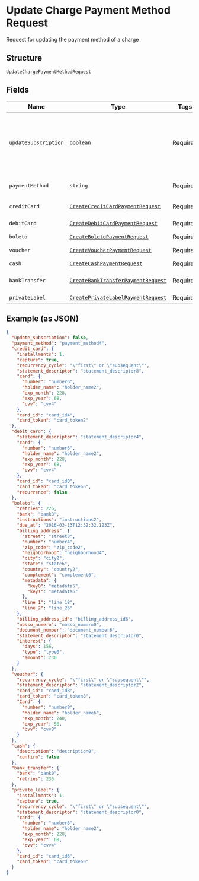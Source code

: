 
# Update Charge Payment Method Request

Request for updating the payment method of a charge

## Structure

`UpdateChargePaymentMethodRequest`

## Fields

| Name | Type | Tags | Description |
|  --- | --- | --- | --- |
| `updateSubscription` | `boolean` | Required | Indicates if the payment method from the subscription must also be updated |
| `paymentMethod` | `string` | Required | The new payment method |
| `creditCard` | [`CreateCreditCardPaymentRequest`](../../doc/models/create-credit-card-payment-request.md) | Required | Credit card data |
| `debitCard` | [`CreateDebitCardPaymentRequest`](../../doc/models/create-debit-card-payment-request.md) | Required | Debit card data |
| `boleto` | [`CreateBoletoPaymentRequest`](../../doc/models/create-boleto-payment-request.md) | Required | Boleto data |
| `voucher` | [`CreateVoucherPaymentRequest`](../../doc/models/create-voucher-payment-request.md) | Required | Voucher data |
| `cash` | [`CreateCashPaymentRequest`](../../doc/models/create-cash-payment-request.md) | Required | Cash data |
| `bankTransfer` | [`CreateBankTransferPaymentRequest`](../../doc/models/create-bank-transfer-payment-request.md) | Required | Bank Transfer data |
| `privateLabel` | [`CreatePrivateLabelPaymentRequest`](../../doc/models/create-private-label-payment-request.md) | Required | - |

## Example (as JSON)

```json
{
  "update_subscription": false,
  "payment_method": "payment_method4",
  "credit_card": {
    "installments": 1,
    "capture": true,
    "recurrency_cycle": "\"first\" or \"subsequent\"",
    "statement_descriptor": "statement_descriptor8",
    "card": {
      "number": "number6",
      "holder_name": "holder_name2",
      "exp_month": 228,
      "exp_year": 68,
      "cvv": "cvv4"
    },
    "card_id": "card_id4",
    "card_token": "card_token2"
  },
  "debit_card": {
    "statement_descriptor": "statement_descriptor4",
    "card": {
      "number": "number6",
      "holder_name": "holder_name2",
      "exp_month": 228,
      "exp_year": 68,
      "cvv": "cvv4"
    },
    "card_id": "card_id0",
    "card_token": "card_token6",
    "recurrence": false
  },
  "boleto": {
    "retries": 226,
    "bank": "bank8",
    "instructions": "instructions2",
    "due_at": "2016-03-13T12:52:32.123Z",
    "billing_address": {
      "street": "street8",
      "number": "number4",
      "zip_code": "zip_code2",
      "neighborhood": "neighborhood4",
      "city": "city2",
      "state": "state6",
      "country": "country2",
      "complement": "complement6",
      "metadata": {
        "key0": "metadata5",
        "key1": "metadata6"
      },
      "line_1": "line_18",
      "line_2": "line_26"
    },
    "billing_address_id": "billing_address_id6",
    "nosso_numero": "nosso_numero0",
    "document_number": "document_number6",
    "statement_descriptor": "statement_descriptor0",
    "interest": {
      "days": 156,
      "type": "type0",
      "amount": 230
    }
  },
  "voucher": {
    "recurrency_cycle": "\"first\" or \"subsequent\"",
    "statement_descriptor": "statement_descriptor2",
    "card_id": "card_id8",
    "card_token": "card_token8",
    "Card": {
      "number": "number8",
      "holder_name": "holder_name6",
      "exp_month": 240,
      "exp_year": 56,
      "cvv": "cvv8"
    }
  },
  "cash": {
    "description": "description0",
    "confirm": false
  },
  "bank_transfer": {
    "bank": "bank0",
    "retries": 236
  },
  "private_label": {
    "installments": 1,
    "capture": true,
    "recurrency_cycle": "\"first\" or \"subsequent\"",
    "statement_descriptor": "statement_descriptor0",
    "card": {
      "number": "number6",
      "holder_name": "holder_name2",
      "exp_month": 228,
      "exp_year": 68,
      "cvv": "cvv4"
    },
    "card_id": "card_id6",
    "card_token": "card_token0"
  }
}
```

